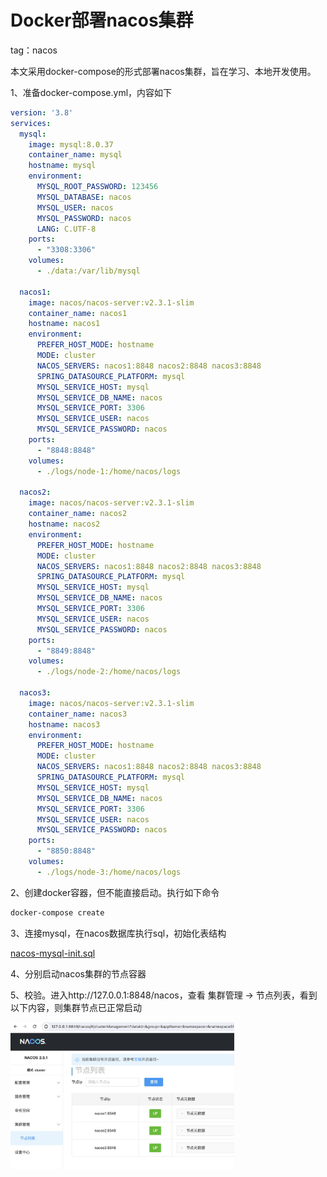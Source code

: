 # Docker部署nacos集群

tag：nacos



本文采用docker-compose的形式部署nacos集群，旨在学习、本地开发使用。



1、准备docker-compose.yml，内容如下

```yaml
version: '3.8'
services:
  mysql:
    image: mysql:8.0.37
    container_name: mysql
    hostname: mysql
    environment:
      MYSQL_ROOT_PASSWORD: 123456
      MYSQL_DATABASE: nacos
      MYSQL_USER: nacos
      MYSQL_PASSWORD: nacos
      LANG: C.UTF-8
    ports:
      - "3308:3306"
    volumes:
      - ./data:/var/lib/mysql

  nacos1:
    image: nacos/nacos-server:v2.3.1-slim
    container_name: nacos1
    hostname: nacos1
    environment:
      PREFER_HOST_MODE: hostname
      MODE: cluster
      NACOS_SERVERS: nacos1:8848 nacos2:8848 nacos3:8848
      SPRING_DATASOURCE_PLATFORM: mysql
      MYSQL_SERVICE_HOST: mysql
      MYSQL_SERVICE_DB_NAME: nacos
      MYSQL_SERVICE_PORT: 3306
      MYSQL_SERVICE_USER: nacos
      MYSQL_SERVICE_PASSWORD: nacos
    ports:
      - "8848:8848"
    volumes:
      - ./logs/node-1:/home/nacos/logs

  nacos2:
    image: nacos/nacos-server:v2.3.1-slim
    container_name: nacos2
    hostname: nacos2
    environment:
      PREFER_HOST_MODE: hostname
      MODE: cluster
      NACOS_SERVERS: nacos1:8848 nacos2:8848 nacos3:8848
      SPRING_DATASOURCE_PLATFORM: mysql
      MYSQL_SERVICE_HOST: mysql
      MYSQL_SERVICE_DB_NAME: nacos
      MYSQL_SERVICE_PORT: 3306
      MYSQL_SERVICE_USER: nacos
      MYSQL_SERVICE_PASSWORD: nacos
    ports:
      - "8849:8848"
    volumes:
      - ./logs/node-2:/home/nacos/logs

  nacos3:
    image: nacos/nacos-server:v2.3.1-slim
    container_name: nacos3
    hostname: nacos3
    environment:
      PREFER_HOST_MODE: hostname
      MODE: cluster
      NACOS_SERVERS: nacos1:8848 nacos2:8848 nacos3:8848
      SPRING_DATASOURCE_PLATFORM: mysql
      MYSQL_SERVICE_HOST: mysql
      MYSQL_SERVICE_DB_NAME: nacos
      MYSQL_SERVICE_PORT: 3306
      MYSQL_SERVICE_USER: nacos
      MYSQL_SERVICE_PASSWORD: nacos
    ports:
      - "8850:8848"
    volumes:
      - ./logs/node-3:/home/nacos/logs

```



2、创建docker容器，但不能直接启动。执行如下命令

```bash
docker-compose create
```



3、连接mysql，在nacos数据库执行sql，初始化表结构

[nacos-mysql-init.sql](resource/nacos-mysql.sql)



4、分别启动nacos集群的节点容器



5、校验。进入http://127.0.0.1:8848/nacos，查看 集群管理 -> 节点列表，看到以下内容，则集群节点已正常启动

<img src="resource/nacos-nodes.jpg" alt="image-20240529101835399" style="zoom:35%;float:left" />

